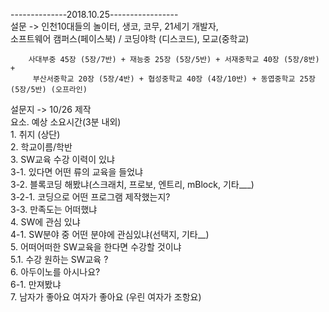 --------------2018.10.25-----------------
\
설문 -> 인천10대들의 놀이터, 생코, 코무, 21세기 개발자,\
        소프트웨어 캠퍼스(페이스북) / 코딩야학 (디스코드), 모교(중학교)
        
        사대부중 45장 (5장/7반) + 재능중 25장 (5장/5반) + 서재중학교 40장 (5장/8반) + 
         부산서중학교 20장 (5장/4반) + 협성중학교 40장 (4장/10반) + 동엽중학교 25장 (5장/5반) (오프라인)
           
설문지 -> 10/26 제작\
        요소. 예상 소요시간(3분 내외)\
	1. 취지 (상단)\
	2. 학교이름/학반\
	3. SW교육 수강 이력이 있냐\
	3-1. 있다면 어떤 류의 교육을 들었냐\
	3-2. 블록코딩 해봤냐(스크래치, 프로보, 엔트리, mBlock, 기타___)\
	3-2-1. 코딩으로 어떤 프로그램 제작했는지?\
	3-3. 만족도는 어떠했냐\
	4. SW에 관심 있냐\
	4-1. SW분야 중 어떤 분야에 관심있냐(선택지, 기타__)\
	5. 어떠어떠한 SW교육을 한다면 수강할 것이냐\
	5.1. 수강 원하는 SW교육 ?\
	6. 아두이노를 아시나요?\
	6-1. 만져봤냐\
	7. 남자가 좋아요 여자가 좋아요 (우린 여자가 조항요)
        
